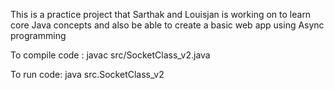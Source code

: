 This is a practice project that Sarthak and Louisjan is working on to learn core Java concepts and also be able to create a basic web app using Async programming

To compile code :
javac src/SocketClass_v2.java

To run code:
java src.SocketClass_v2

